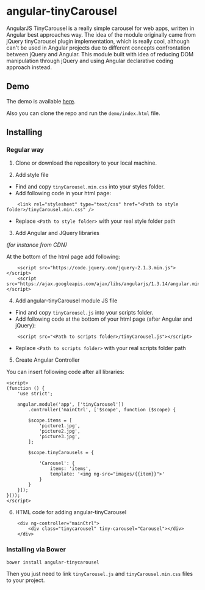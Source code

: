 # angular-tinyCarousel

AngularJS TinyCarousel is a really simple carousel for web apps, written in Angular best approaches way. 
The idea of the module originally came from jQuery tinyCarousel plugin implementation, which is really cool, 
although can't be used in Angular projects due to different concepts confrontation between jQuery and Angular. 
This module built with idea of reducing DOM manipulation through jQuery and using Angular declarative coding approach instead.

## Demo

The demo is available [here](http://yborunov.github.io/angular-tinyCarousel/repo/demo/).

Also you can clone the repo and run the `demo/index.html` file.

## Installing

### Regular way

1. Clone or download the repository to your local machine.

2. Add style file

+ Find and copy `tinyCarousel.min.css` into your styles folder.
+ Add following code in your html page:

```
	<link rel="stylesheet" type="text/css" href="<Path to style folder>/tinyCarousel.min.css" />
```

+ Replace `<Path to style folder>` with your real style folder path

3. Add Angular and JQuery libraries

_(for instance from CDN)_

At the bottom of the html page add following:

```
	<script src="https://code.jquery.com/jquery-2.1.3.min.js"></script>
	<script src="https://ajax.googleapis.com/ajax/libs/angularjs/1.3.14/angular.min.js"></script>
```

4. Add angular-tinyCarousel module JS file 

+ Find and copy `tinyCarousel.js` into your scripts folder.
+ Add following code at the bottom of your html page (after Angular and jQuery):

```
	<script src="<Path to scripts folder>/tinyCarousel.js"></script>
```

+ Replace `<Path to scripts folder>` with your real scripts folder path


5. Create Angular Controller

You can insert following code after all libraries:

```
<script>
(function () {
    'use strict';

    angular.module('app', ['tinyCarousel'])
        .controller('mainCtrl', ['$scope', function ($scope) {
		
		$scope.items = [
		    'picture1.jpg',
		    'picture2.jpg',
		    'picture3.jpg',
		];

		$scope.tinyCarousels = {

		    'Carousel': {
		        items: 'items',
		        template: '<img ng-src="images/{{item}}">'
		    }
		}
	}]);
}());
</script>
```

6. HTML code for adding angular-tinyCarousel

```
	<div ng-controller="mainCtrl">
		<div class="tinycarousel" tiny-carousel="Carousel"></div>
	</div>
```


### Installing via Bower

```
bower install angular-tinycarousel
```

Then you just need to link `tinyCarousel.js` and `tinyCarousel.min.css` files to your project.
